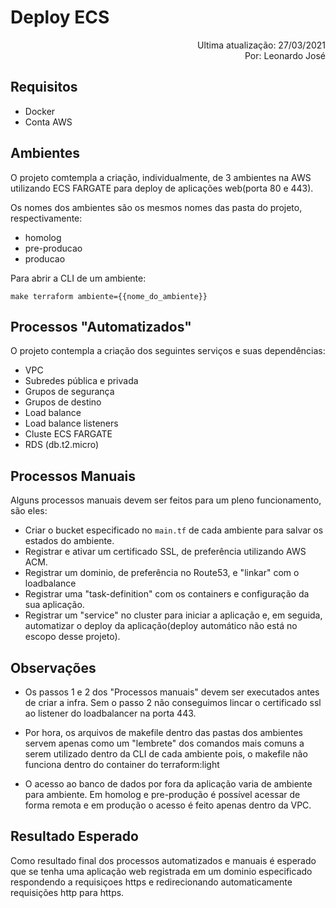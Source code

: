 # Deploy ECS
<div align="right">Ultima atualização: 27/03/2021</div>
<div align="right">Por: Leonardo José</div>

## Requisitos
- Docker
- Conta AWS

## Ambientes
O projeto comtempla a criação, individualmente, de 3 ambientes na AWS utilizando ECS FARGATE para deploy de aplicações web(porta 80 e 443).

Os nomes dos ambientes são os mesmos nomes das pasta do projeto, respectivamente:
- homolog
- pre-producao
- producao

Para abrir a CLI de um ambiente:

`make terraform ambiente={{nome_do_ambiente}}`

## Processos "Automatizados"
O projeto contempla a criação dos seguintes serviços e suas dependências:
- VPC
- Subredes pública e privada
- Grupos de segurança
- Grupos de destino
- Load balance
- Load balance listeners
- Cluste ECS FARGATE
- RDS (db.t2.micro)

## Processos Manuais
Alguns processos manuais devem ser feitos para um pleno funcionamento, são eles:
- Criar o bucket especificado no `main.tf` de cada ambiente para salvar os estados do ambiente.
- Registrar e ativar um certificado SSL, de preferência utilizando AWS ACM.
- Registrar um dominio, de preferência no Route53, e "linkar" com o loadbalance
- Registrar uma "task-definition" com os containers e configuração da sua aplicação.
- Registrar um "service" no cluster para iniciar a aplicação e, em seguida, automatizar o deploy da aplicação(deploy automático não está no escopo desse projeto).

## Observações
- Os passos 1 e 2 dos "Processos manuais" devem ser executados antes de criar a infra. Sem o passo 2 não conseguimos lincar o certificado ssl ao listener do loadbalancer na porta 443.

- Por hora, os arquivos de makefile dentro das pastas dos ambientes servem apenas como um "lembrete" dos comandos mais comuns a serem utilizado dentro da CLI de cada ambiente pois, o makefile não funciona dentro do container do terraform:light

- O acesso ao banco de dados por fora da aplicação varia de ambiente para ambiente. Em homolog e pre-produção é possível acessar de forma remota e em produção o acesso é feito apenas dentro da VPC.

## Resultado Esperado
Como resultado final dos processos automatizados e manuais é esperado que se tenha uma aplicação web registrada em um dominio especificado respondendo a requisiçoes https e redirecionando automaticamente requisições http para https.